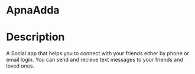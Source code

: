 # ApnaAdda
# Description
A Social app that helps you to connect with your friends either by phone or email login. You can send and recieve text messages to your friends and loved ones.
